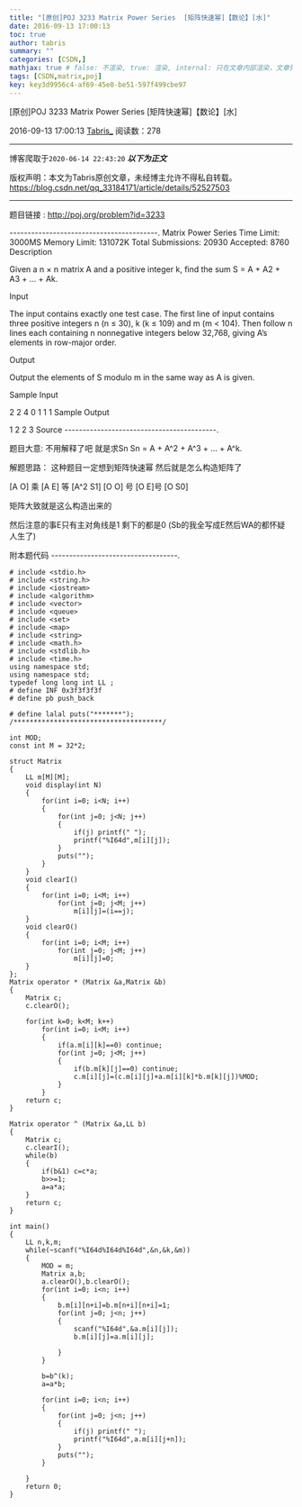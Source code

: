 ```yaml
---
title: "[原创]POJ 3233 Matrix Power Series  [矩阵快速幂]【数论】[水]"
date: 2016-09-13 17:00:13
toc: true
author: tabris
summary: ""
categories: [CSDN,]
mathjax: true # false: 不渲染, true: 渲染, internal: 只在文章内部渲染，文章列表中不渲染
tags: [CSDN,matrix,poj]
key: key3d9956c4-af69-45e0-be51-597f499cbe97
---
```


[原创]POJ 3233 Matrix Power Series  [矩阵快速幂]【数论】[水]

2016-09-13 17:00:13  [Tabris_](https://me.csdn.net/qq_33184171) 阅读数：278

---

博客爬取于`2020-06-14 22:43:20`
***以下为正文***

版权声明：本文为Tabris原创文章，未经博主允许不得私自转载。
https://blog.csdn.net/qq_33184171/article/details/52527503

<!-- more -->

---

题目链接 : http://poj.org/problem?id=3233

-----------------------------------------.
Matrix Power Series
Time Limit: 3000MS		Memory Limit: 131072K
Total Submissions: 20930		Accepted: 8760
Description

Given a n × n matrix A and a positive integer k, find the sum S = A + A2 + A3 + … + Ak.

Input

The input contains exactly one test case. The first line of input contains three positive integers n (n ≤ 30), k (k ≤ 109) and m (m < 104). Then follow n lines each containing n nonnegative integers below 32,768, giving A’s elements in row-major order.

Output

Output the elements of S modulo m in the same way as A is given.

Sample Input

2 2 4
0 1
1 1
Sample Output

1 2
2 3
Source
------------------------------------------.

题目大意:
不用解释了吧 就是求Sn
Sn = A + A^2 + A^3 + … + A^k.



解题思路：
这种题目一定想到矩阵快速幂
然后就是怎么构造矩阵了

[A O] 乘 [A E] 等 [A^2 S1]
[O O] 号 [O E]号 [O      S0]

矩阵大致就是这么构造出来的

然后注意的事E只有主对角线是1 剩下的都是0  (Sb的我全写成E然后WA的都怀疑人生了)


附本题代码
-----------------------------------.
```
# include <stdio.h>
# include <string.h>
# include <iostream>
# include <algorithm>
# include <vector>
# include <queue>
# include <set>
# include <map>
# include <string>
# include <math.h>
# include <stdlib.h>
# include <time.h>
using namespace std;
using namespace std;
typedef long long int LL ;
# define INF 0x3f3f3f3f
# define pb push_back

# define lalal puts("*******");
/*************************************/

int MOD;
const int M = 32*2;

struct Matrix
{
    LL m[M][M];
    void display(int N)
    {
        for(int i=0; i<N; i++)
        {
            for(int j=0; j<N; j++)
            {
                if(j) printf(" ");
                printf("%I64d",m[i][j]);
            }
            puts("");
        }
    }
    void clearI()
    {
        for(int i=0; i<M; i++)
            for(int j=0; j<M; j++)
                m[i][j]=(i==j);
    }
    void clearO()
    {
        for(int i=0; i<M; i++)
            for(int j=0; j<M; j++)
                m[i][j]=0;
    }
};
Matrix operator * (Matrix &a,Matrix &b)
{
    Matrix c;
    c.clearO();

    for(int k=0; k<M; k++)
        for(int i=0; i<M; i++)
        {
            if(a.m[i][k]==0) continue;
            for(int j=0; j<M; j++)
            {
                if(b.m[k][j]==0) continue;
                c.m[i][j]=(c.m[i][j]+a.m[i][k]*b.m[k][j])%MOD;
            }
        }
    return c;
}

Matrix operator ^ (Matrix &a,LL b)
{
    Matrix c;
    c.clearI();
    while(b)
    {
        if(b&1) c=c*a;
        b>>=1;
        a=a*a;
    }
    return c;
}

int main()
{
    LL n,k,m;
    while(~scanf("%I64d%I64d%I64d",&n,&k,&m))
    {
        MOD = m;
        Matrix a,b;
        a.clearO(),b.clearO();
        for(int i=0; i<n; i++)
        {
            b.m[i][n+i]=b.m[n+i][n+i]=1;
            for(int j=0; j<n; j++)
            {
                scanf("%I64d",&a.m[i][j]);
                b.m[i][j]=a.m[i][j];

            }
        }

        b=b^(k);
        a=a*b;

        for(int i=0; i<n; i++)
        {
            for(int j=0; j<n; j++)
            {
                if(j) printf(" ");
                printf("%I64d",a.m[i][j+n]);
            }
            puts("");
        }

    }
    return 0;
}
```
